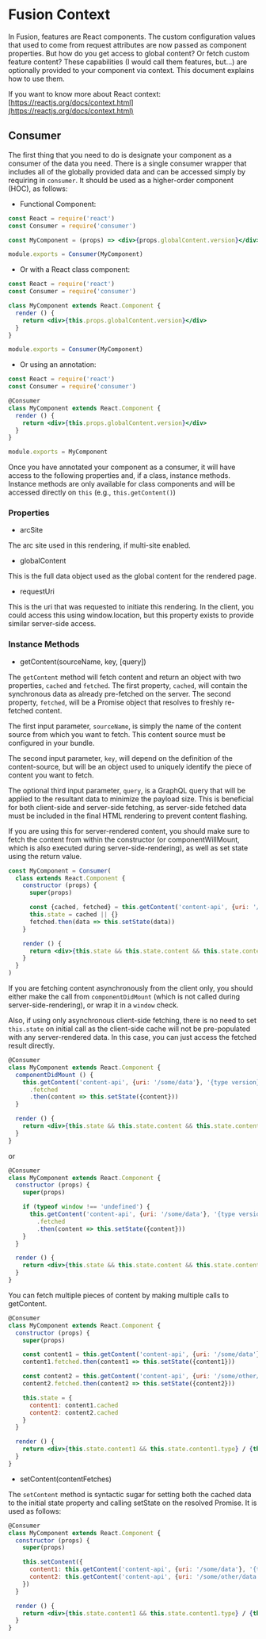 # Fusion Context

In Fusion, features are React components. The custom configuration values that used to come from request attributes are now passed as component properties. But how do you get access to global content? Or fetch custom feature content? These capabilities (I would call them features, but...) are optionally provided to your component via context. This document explains how to use them.

If you want to know more about React context: [https://reactjs.org/docs/context.html](https://reactjs.org/docs/context.html)

## Consumer

The first thing that you need to do is designate your component as a consumer of the data you need. There is a single consumer wrapper that includes all of the globally provided data and can be accessed simply by requiring in `consumer`. It should be used as a higher-order component (HOC), as follows:

-   Functional Component:

```jsx
const React = require('react')
const Consumer = require('consumer')

const MyComponent = (props) => <div>{props.globalContent.version}</div>

module.exports = Consumer(MyComponent)
```

-   Or with a React class component:

```jsx
const React = require('react')
const Consumer = require('consumer')

class MyComponent extends React.Component {
  render () {
    return <div>{this.props.globalContent.version}</div>
  }
}

module.exports = Consumer(MyComponent)
```

-   Or using an annotation:

```jsx
const React = require('react')
const Consumer = require('consumer')

@Consumer
class MyComponent extends React.Component {
  render () {
    return <div>{this.props.globalContent.version}</div>
  }
}

module.exports = MyComponent
```

Once you have annotated your component as a consumer, it will have access to the following properties and, if a class, instance methods. Instance methods are only available for class components and will be accessed directly on `this` (e.g., `this.getContent()`)

### Properties

-   arcSite

The arc site used in this rendering, if multi-site enabled.

-   globalContent

This is the full data object used as the global content for the rendered page.

-   requestUri

This is the uri that was requested to initiate this rendering. In the client, you could access this using window.location, but this property exists to provide similar server-side access.

### Instance Methods

-   getContent(sourceName, key, [query])

The `getContent` method will fetch content and return an object with two properties, `cached` and `fetched`. The first property, `cached`, will contain the synchronous data as already pre-fetched on the server. The second property, `fetched`, will be a Promise object that resolves to freshly re-fetched content.

The first input parameter, `sourceName`, is simply the name of the content source from which you want to fetch. This content source must be configured in your bundle.

The second input parameter, `key`, will depend on the definition of the content-source, but will be an object used to uniquely identify the piece of content you want to fetch.

The optional third input parameter, `query`, is a GraphQL query that will be applied to the resultant data to minimize the payload size. This is beneficial for both client-side and server-side fetching, as server-side fetched data must be included in the final HTML rendering to prevent content flashing.

If you are using this for server-rendered content, you should make sure to fetch the content from within the constructor (or componentWillMount, which is also executed during server-side-rendering), as well as set state using the return value.

```jsx
const MyComponent = Consumer(
  class extends React.Component {
    constructor (props) {
      super(props)

      const {cached, fetched} = this.getContent('content-api', {uri: '/some/data'}, '{type version}')
      this.state = cached || {}
      fetched.then(data => this.setState(data))
    }

    render () {
      return <div>{this.state && this.state.content && this.state.content.type}</div>
    }
  }
)
```

If you are fetching content asynchronously from the client only, you should either make the call from `componentDidMount` (which is not called during server-side-rendering), or wrap it in a `window` check.

Also, if using only asynchronous client-side fetching, there is no need to set `this.state` on initial call as the client-side cache will not be pre-populated with any server-rendered data. In this case, you can just access the fetched result directly.

```jsx
@Consumer
class MyComponent extends React.Component {
  componentDidMount () {
    this.getContent('content-api', {uri: '/some/data'}, '{type version}')
      .fetched
      .then(content => this.setState({content}))
  }

  render () {
    return <div>{this.state && this.state.content && this.state.content.type}</div>
  }
}
```

or

```jsx
@Consumer
class MyComponent extends React.Component {
  constructor (props) {
    super(props)

    if (typeof window !== 'undefined') {
      this.getContent('content-api', {uri: '/some/data'}, '{type version}')
        .fetched
        .then(content => this.setState({content}))
    }
  }

  render () {
    return <div>{this.state && this.state.content && this.state.content.type}</div>
  }
}
```

You can fetch multiple pieces of content by making multiple calls to getContent.

```jsx
@Consumer
class MyComponent extends React.Component {
  constructor (props) {
    super(props)

    const content1 = this.getContent('content-api', {uri: '/some/data'}, '{type version}')
    content1.fetched.then(content1 => this.setState({content1}))

    const content2 = this.getContent('content-api', {uri: '/some/other/data'}, '{type version}')
    content2.fetched.then(content2 => this.setState({content2}))

    this.state = {
      content1: content1.cached
      content2: content2.cached
    }
  }

  render () {
    return <div>{this.state.content1 && this.state.content1.type} / {this.state.content2 && this.state.content2.type}</div>
  }
}
```

-   setContent(contentFetches)

The `setContent` method is syntactic sugar for setting both the cached data to the initial state property and calling setState on the resolved Promise. It is used as follows:

```jsx
@Consumer
class MyComponent extends React.Component {
  constructor (props) {
    super(props)

    this.setContent({
      content1: this.getContent('content-api', {uri: '/some/data'}, '{type version}'),
      content2: this.getContent('content-api', {uri: '/some/other/data'}, '{type version}')
    })
  }

  render () {
    return <div>{this.state.content1 && this.state.content1.type} / {this.state.content2 && this.state.content2.type}</div>
  }
}
```
